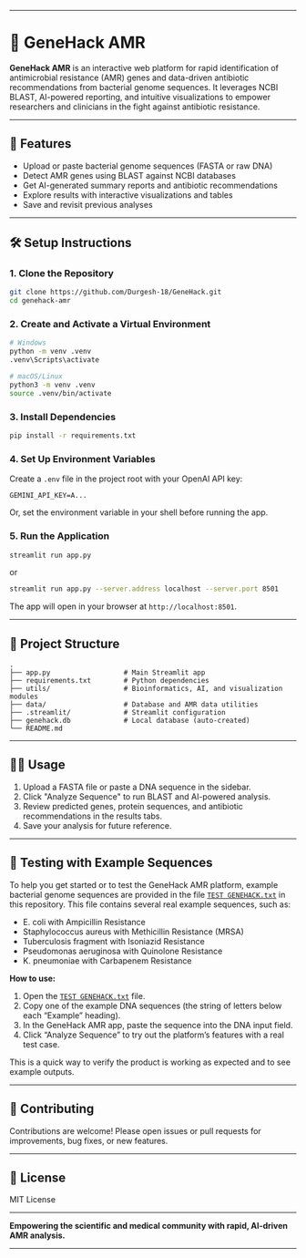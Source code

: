 

---

# 🧬 GeneHack AMR

**GeneHack AMR** is an interactive web platform for rapid identification of antimicrobial resistance (AMR) genes and data-driven antibiotic recommendations from bacterial genome sequences. It leverages NCBI BLAST, AI-powered reporting, and intuitive visualizations to empower researchers and clinicians in the fight against antibiotic resistance.

---

## 🚀 Features

- Upload or paste bacterial genome sequences (FASTA or raw DNA)
- Detect AMR genes using BLAST against NCBI databases
- Get AI-generated summary reports and antibiotic recommendations
- Explore results with interactive visualizations and tables
- Save and revisit previous analyses

---

## 🛠️ Setup Instructions

### 1. **Clone the Repository**

```bash
git clone https://github.com/Durgesh-18/GeneHack.git
cd genehack-amr
```

### 2. **Create and Activate a Virtual Environment**

```bash
# Windows
python -m venv .venv
.venv\Scripts\activate

# macOS/Linux
python3 -m venv .venv
source .venv/bin/activate
```

### 3. **Install Dependencies**

```bash
pip install -r requirements.txt
```

### 4. **Set Up Environment Variables**

Create a `.env` file in the project root with your OpenAI API key:

```
GEMINI_API_KEY=A...
```

Or, set the environment variable in your shell before running the app.

### 5. **Run the Application**

```bash
streamlit run app.py
```
or
```bash
streamlit run app.py --server.address localhost --server.port 8501
```

The app will open in your browser at `http://localhost:8501`.

---

## 📂 Project Structure

```
.
├── app.py                  # Main Streamlit app
├── requirements.txt        # Python dependencies
├── utils/                  # Bioinformatics, AI, and visualization modules
├── data/                   # Database and AMR data utilities
├── .streamlit/             # Streamlit configuration
├── genehack.db             # Local database (auto-created)
└── README.md
```

---

## 🧑‍🔬 Usage

1. Upload a FASTA file or paste a DNA sequence in the sidebar.
2. Click "Analyze Sequence" to run BLAST and AI-powered analysis.
3. Review predicted genes, protein sequences, and antibiotic recommendations in the results tabs.
4. Save your analysis for future reference.

---
## 🧪 Testing with Example Sequences

To help you get started or to test the GeneHack AMR platform, example bacterial genome sequences are provided in the file [`TEST GENEHACK.txt`](./TEST%20GENEHACK.txt) in this repository. This file contains several real example sequences, such as:

- E. coli with Ampicillin Resistance
- Staphylococcus aureus with Methicillin Resistance (MRSA)
- Tuberculosis fragment with Isoniazid Resistance
- Pseudomonas aeruginosa with Quinolone Resistance
- K. pneumoniae with Carbapenem Resistance

**How to use:**
1. Open the [`TEST GENEHACK.txt`](./TEST%20GENEHACK.txt) file.
2. Copy one of the example DNA sequences (the string of letters below each “Example” heading).
3. In the GeneHack AMR app, paste the sequence into the DNA input field.
4. Click “Analyze Sequence” to try out the platform’s features with a real test case.

This is a quick way to verify the product is working as expected and to see example outputs.

---


## 🤝 Contributing

Contributions are welcome! Please open issues or pull requests for improvements, bug fixes, or new features.

---

## 📜 License

MIT License

---

**Empowering the scientific and medical community with rapid, AI-driven AMR analysis.**

---
